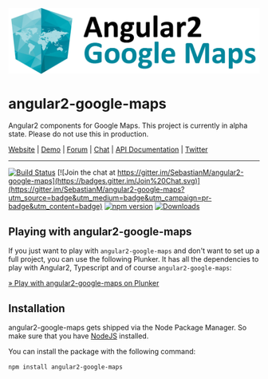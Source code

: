 [![angular2-google-maps](assets/images/angular2-google-maps-logo.png)](https://travis-ci.org/SebastianM/angular2-google-maps) 

# angular2-google-maps

Angular2 components for Google Maps.
This project is currently in alpha state. Please do not use this in production.

[Website](http://sebastianm.github.io/angular2-google-maps/) | [Demo](http://plnkr.co/edit/YX7W20?p=preview) | [Forum](https://groups.google.com/forum/#!forum/angular2-google-maps) | [Chat](https://gitter.im/SebastianM/angular2-google-maps) | [API Documentation](http://sebastianm.github.io/angular2-google-maps/docs) | [Twitter](https://twitter.com/Sebamueller)

-----

[![Build Status](https://travis-ci.org/SebastianM/angular2-google-maps.svg?branch=master)](https://travis-ci.org/SebastianM/angular2-google-maps) [![Join the chat at https://gitter.im/SebastianM/angular2-google-maps](https://badges.gitter.im/Join%20Chat.svg)](https://gitter.im/SebastianM/angular2-google-maps?utm_source=badge&utm_medium=badge&utm_campaign=pr-badge&utm_content=badge) [![npm version](https://badge.fury.io/js/angular2-google-maps.svg)](http://badge.fury.io/js/angular2-google-maps)
[![Downloads](http://img.shields.io/npm/dm/angular2-google-maps.svg)](https://npmjs.org/package/angular2-google-maps)

## Playing with angular2-google-maps

If you just want to play with `angular2-google-maps` and don't want to set up a full project, you can use the following Plunker. It has all the dependencies to play with Angular2, Typescript and of course `angular2-google-maps`:

[&raquo; Play with angular2-google-maps on Plunker](http://plnkr.co/edit/YX7W20?p=preview)

## Installation

angular2-google-maps gets shipped via the Node Package Manager. So make sure that you have [NodeJS](https://nodejs.org) installed.

  You can install the package with the following command:

```shell
npm install angular2-google-maps
```
